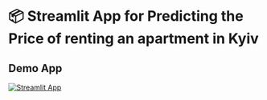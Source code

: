 # 📦 Streamlit App for Predicting the Price of renting an apartment in Kyiv


## Demo App

[![Streamlit App](https://static.streamlit.io/badges/streamlit_badge_black_white.svg)](https://rent-price.streamlit.app/)
